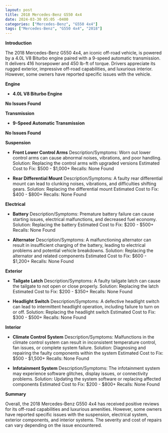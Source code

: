 ```yaml
---
layout: post
title: 2018 Mercedes-Benz G550 4x4
date: 2024-03-30 05:05 -0400
categories: ["Mercedes-Benz", "G550 4x4"]
tags: ["Mercedes-Benz", "G550 4x4", "2018"]
---
```

**Introduction**

The 2018 Mercedes-Benz G550 4x4, an iconic off-road vehicle, is powered by a 4.0L V8 Biturbo engine paired with a 9-speed automatic transmission. It delivers 416 horsepower and 450 lb-ft of torque. Drivers appreciate its rugged exterior, impressive off-road capabilities, and luxurious interior. However, some owners have reported specific issues with the vehicle.

**Engine**

* **4.0L V8 Biturbo Engine**

**No Issues Found**

**Transmission**

* **9-Speed Automatic Transmission**

**No Issues Found**

**Suspension**

* **Front Lower Control Arms**
Description/Symptoms: Worn out lower control arms can cause abnormal noises, vibrations, and poor handling.
Solution: Replacing the control arms with upgraded versions
Estimated Cost to Fix: $500 - $1,000+
Recalls: None Found

* **Rear Differential Mount**
Description/Symptoms: A faulty rear differential mount can lead to clunking noises, vibrations, and difficulties shifting gears.
Solution: Replacing the differential mount
Estimated Cost to Fix: $400 - $800+
Recalls: None Found

**Electrical**

* **Battery**
Description/Symptoms: Premature battery failure can cause starting issues, electrical malfunctions, and decreased fuel economy.
Solution: Replacing the battery
Estimated Cost to Fix: $200 - $500+
Recalls: None Found

* **Alternator**
Description/Symptoms: A malfunctioning alternator can result in insufficient charging of the battery, leading to electrical problems and potential vehicle breakdowns.
Solution: Replacing the alternator and related components
Estimated Cost to Fix: $600 - $1,200+
Recalls: None Found

**Exterior**

* **Tailgate Latch**
Description/Symptoms: A faulty tailgate latch can cause the tailgate to not open or close properly.
Solution: Replacing the latch
Estimated Cost to Fix: $200 - $350+
Recalls: None Found

* **Headlight Switch**
Description/Symptoms: A defective headlight switch can lead to intermittent headlight operation, including failure to turn on or off.
Solution: Replacing the headlight switch
Estimated Cost to Fix: $300 - $500+
Recalls: None Found

**Interior**

* **Climate Control System**
Description/Symptoms: Malfunctions in the climate control system can result in inconsistent temperature control, fan issues, or complete system failure.
Solution: Diagnosing and repairing the faulty components within the system
Estimated Cost to Fix: $500 - $1,500+
Recalls: None Found

* **Infotainment System**
Description/Symptoms: The infotainment system may experience software glitches, display issues, or connectivity problems.
Solution: Updating the system software or replacing affected components
Estimated Cost to Fix: $200 - $800+
Recalls: None Found

**Summary**

Overall, the 2018 Mercedes-Benz G550 4x4 has received positive reviews for its off-road capabilities and luxurious amenities. However, some owners have reported specific issues with the suspension, electrical system, exterior components, and interior systems. The severity and cost of repairs can vary depending on the issue encountered.

